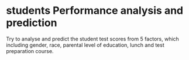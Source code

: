 # students Performance analysis and prediction

Try to analyse and predict the student test scores from 5 factors, which including gender, race, parental level of education, lunch and test preparation course.
